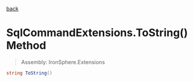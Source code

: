 ﻿

[back](/IronSphere.Extensions/types/SqlCommandExtensions)

# SqlCommandExtensions.ToString() Method

> Assembly: IronSphere.Extensions

```csharp
string ToString()
```



 